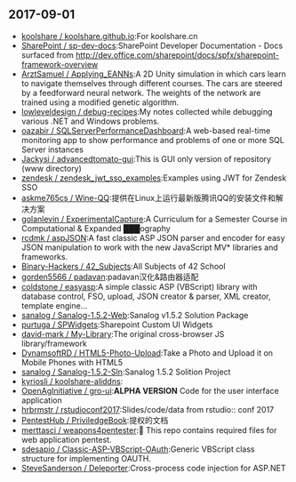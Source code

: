 ## 2017-09-01

* [koolshare / koolshare.github.io](https://github.com/koolshare/koolshare.github.io):For koolshare.cn
* [SharePoint / sp-dev-docs](https://github.com/SharePoint/sp-dev-docs):SharePoint Developer Documentation - Docs surfaced from http://dev.office.com/sharepoint/docs/spfx/sharepoint-framework-overview
* [ArztSamuel / Applying_EANNs](https://github.com/ArztSamuel/Applying_EANNs):A 2D Unity simulation in which cars learn to navigate themselves through different courses. The cars are steered by a feedforward neural network. The weights of the network are trained using a modified genetic algorithm.
* [lowleveldesign / debug-recipes](https://github.com/lowleveldesign/debug-recipes):My notes collected while debugging various .NET and Windows problems.
* [oazabir / SQLServerPerformanceDashboard](https://github.com/oazabir/SQLServerPerformanceDashboard):A web-based real-time monitoring app to show performance and problems of one or more SQL Server instances
* [Jackysi / advancedtomato-gui](https://github.com/Jackysi/advancedtomato-gui):This is GUI only version of repository (www directory)
* [zendesk / zendesk_jwt_sso_examples](https://github.com/zendesk/zendesk_jwt_sso_examples):Examples using JWT for Zendesk SSO
* [askme765cs / Wine-QQ](https://github.com/askme765cs/Wine-QQ):提供在Linux上运行最新版腾讯QQ的安装文件和解决方案
* [golanlevin / ExperimentalCapture](https://github.com/golanlevin/ExperimentalCapture):A Curriculum for a Semester Course in Computational & Expanded ███ography
* [rcdmk / aspJSON](https://github.com/rcdmk/aspJSON):A fast classic ASP JSON parser and encoder for easy JSON manipulation to work with the new JavaScript MV* libraries and frameworks.
* [Binary-Hackers / 42_Subjects](https://github.com/Binary-Hackers/42_Subjects):All Subjects of 42 School
* [gorden5566 / padavan](https://github.com/gorden5566/padavan):padavan汉化&路由器适配
* [coldstone / easyasp](https://github.com/coldstone/easyasp):A simple classic ASP (VBScript) library with database control, FSO, upload, JSON creator & parser, XML creator, template engine...
* [sanalog / Sanalog-1.5.2-Web](https://github.com/sanalog/Sanalog-1.5.2-Web):Sanalog v1.5.2 Solution Package
* [purtuga / SPWidgets](https://github.com/purtuga/SPWidgets):Sharepoint Custom UI Widgets
* [david-mark / My-Library](https://github.com/david-mark/My-Library):The original cross-browser JS library/framework
* [DynamsoftRD / HTML5-Photo-Upload](https://github.com/DynamsoftRD/HTML5-Photo-Upload):Take a Photo and Upload it on Mobile Phones with HTML5
* [sanalog / Sanalog-1.5.2-Sln](https://github.com/sanalog/Sanalog-1.5.2-Sln):Sanalog 1.5.2 Solition Project
* [kyriosli / koolshare-aliddns](https://github.com/kyriosli/koolshare-aliddns):
* [OpenAgInitiative / gro-ui](https://github.com/OpenAgInitiative/gro-ui):**ALPHA VERSION** Code for the user interface application
* [hrbrmstr / rstudioconf2017](https://github.com/hrbrmstr/rstudioconf2017):Slides/code/data from rstudio:: conf 2017
* [PentestHub / PriviledgeBook](https://github.com/PentestHub/PriviledgeBook):提权的文档
* [merttasci / weapons4pentester](https://github.com/merttasci/weapons4pentester):🔪 This repo contains required files for web application pentest.
* [sdesapio / Classic-ASP-VBScript-OAuth](https://github.com/sdesapio/Classic-ASP-VBScript-OAuth):Generic VBScript class structure for implementing OAUTH.
* [SteveSanderson / Deleporter](https://github.com/SteveSanderson/Deleporter):Cross-process code injection for ASP.NET
